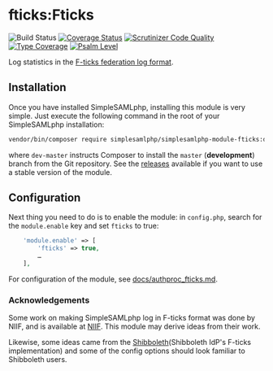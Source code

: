 # fticks:Fticks

![Build Status](https://github.com/simplesamlphp/simplesamlphp-module-fticks/workflows/CI/badge.svg?branch=master)
[![Coverage Status](https://codecov.io/gh/simplesamlphp/simplesamlphp-module-fticks/branch/master/graph/badge.svg)](https://codecov.io/gh/simplesamlphp/simplesamlphp-module-fticks)
[![Scrutinizer Code Quality](https://scrutinizer-ci.com/g/simplesamlphp/simplesamlphp-module-fticks/badges/quality-score.png?b=master)](https://scrutinizer-ci.com/g/simplesamlphp/simplesamlphp-module-fticks/?branch=master)
[![Type Coverage](https://shepherd.dev/github/simplesamlphp/simplesamlphp-module-fticks/coverage.svg)](https://shepherd.dev/github/simplesamlphp/simplesamlphp-module-fticks)
[![Psalm Level](https://shepherd.dev/github/simplesamlphp/simplesamlphp-module-fticks/level.svg)](https://shepherd.dev/github/simplesamlphp/simplesamlphp-module-fticks)

Log statistics in the [F-ticks federation log format](https://wiki.geant.org/display/gn42jra3/F-ticks+standard).

## Installation

Once you have installed SimpleSAMLphp, installing this module is
very simple.  Just execute the following command in the root of your
SimpleSAMLphp installation:

```bash
vendor/bin/composer require simplesamlphp/simplesamlphp-module-fticks:dev-master
```

where `dev-master` instructs Composer to install the `master` (**development**)
branch from the Git repository. See the
[releases](https://github.com/simplesamlphp/simplesamlphp-module-fticks/releases)
available if you want to use a stable version of the module.

## Configuration

Next thing you need to do is to enable the module: in `config.php`,
search for the `module.enable` key and set `fticks` to true:

```php
    'module.enable' => [
        'fticks' => true,
        …
    ],
```

For configuration of the module, see [docs/authproc_fticks.md](docs/authproc_fticks.md).

[docs/authproc_fticks.md]: https://github.com/simplesamlphp/simplesamlphp-module-fticks/blob/master/docs/authproc_fticks.md

### Acknowledgements

Some work on making SimpleSAMLphp log in F-ticks format was done by NIIF, and
is available at [NIIF](NIIF/simplesamlphp-module-ftickslogger).
This module may derive ideas from their work.

[NIIF]: https://github.com/NIIF/simplesamlphp-module-ftickslogger

Likewise, some ideas came from the [Shibboleth](Shibboleth IdP's F-ticks implementation)
and some of the config options should look familiar to Shibboleth users.

[Shibboleth]: https://wiki.shibboleth.net/confluence/display/IDP30/FTICKSLoggingConfiguration
